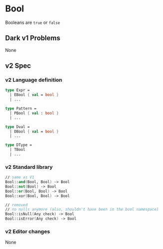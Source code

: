 # Bool

Booleans are `true` or `false`

## Dark v1 Problems

None

## v2 Spec

### v2 Language definition

```fsharp
type Expr =
  | EBool { val = bool }
  | ...

type Pattern =
  | PBool { val : bool }
  | ...

type Dval =
  | DBool { val = bool }
  | ...

type DType =
  | TBool
  | ...
```

### v2 Standard library

```fsharp
// same as V1
Bool::and(Bool, Bool) -> Bool
Bool::not(Bool) -> Bool
Bool::or(Bool, Bool) -> Bool
Bool::xor(Bool, Bool) -> Bool

// removed
// no nulls anymore (also, shouldn't have been in the bool namespace)
Bool::isNull(Any check) -> Bool
Bool::isError(Any check) -> Bool
```

### v2 Editor changes

None
